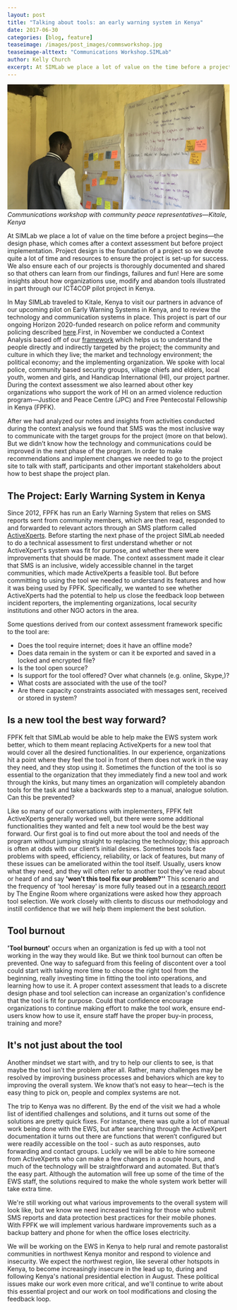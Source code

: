 ```yaml
---
layout: post
title: "Talking about tools: an early warning system in Kenya"
date: 2017-06-30
categories: [blog, feature]
teaseimage: /images/post_images/commsworkshop.jpg
teaseimage-alttext: "Communications Workshop.SIMLab"
author: Kelly Church
excerpt: At SIMLab we place a lot of value on the time before a project begins&mdash;the design phase, which comes after a context assessment but before project implementation. Project design is the foundation of a project so we devote quite a lot of time and resources to ensure the project is set-up for success. We also ensure each of our projects is thoroughly documented and shared so that others can learn from our findings, failures and fun! Here are some insights about how organizations use, modify and abandon tools illustrated in part through our ICT4COP pilot project in Kenya.
---
```

![Comms workshop](/images/post_images/commsworkshop.jpg)
*Communications workshop with community peace representatives&mdash;Kitale, Kenya*

At SIMLab we place a lot of value on the time before a project begins&mdash;the design phase, which comes after a context assessment but before project implementation. Project design is the foundation of a project so we devote quite a lot of time and resources to ensure the project is set-up for success. We also ensure each of our projects is thoroughly documented and shared so that others can learn from our findings, failures and fun! Here are some insights about how organizations use, modify and abandon tools illustrated in part through our ICT4COP pilot project in Kenya.

In May SIMLab traveled to Kitale, Kenya to visit our partners in advance of our upcoming pilot on Early Warning Systems in Kenya, and to review the technology and communication systems in place. This project is part of our ongoing Horizon 2020-funded research on police reform and community policing described [here](http://simlab.org/blog/2017/01/31/icts-and-human-security/).First, in November we conducted a Context Analysis based off of our [framework](http://simlab.org/resources/contextanalysis/) which helps us to understand the people directly and indirectly targeted by the project; the community and culture in which they live; the market and technology environment; the political economy; and the implementing organization. We spoke with local police, community based security groups, village chiefs and elders, local youth, women and girls, and Handicap International (HI), our project partner. During the context assessment we also learned about other key organizations who support the work of HI on an armed violence reduction program&mdash;Justice and Peace Centre (JPC) and Free Pentecostal Fellowship in Kenya (FPFK).

After we had analyzed our notes and insights from activities conducted during the context analysis we found that SMS was the most inclusive way to communicate with the target groups for the project (more on that below). But we didn’t know how the technology and communications could be improved in the next phase of the program. In order to make recommendations and implement changes we needed to go to the project site to talk with staff, participants and other important stakeholders about how to best shape the project plan.

## The Project: Early Warning System in Kenya
Since 2012, FPFK has run an Early Warning System that relies on SMS reports sent from community members, which are then read, responded to and forwarded to relevant actors through an SMS platform called [ActiveXperts](https://www.activexperts.com/). Before starting the next phase of the project SIMLab needed to do a technical assessment to first understand whether or not ActiveXpert's system was fit for purpose, and whether there were improvements that should be made.  The context assessment made it clear that SMS is an inclusive, widely accessible channel in the target communities, which made ActiveXperts a feasible tool. But before committing to using the tool we needed to understand its features and how it was being used by FPFK. Specifically, we wanted to see whether ActiveXperts had the potential to help us close the feedback loop between incident reporters, the implementing organizations, local security institutions and other NGO actors in the area.

Some questions derived from our context assessment framework specific to the tool are:
* Does the tool require internet; does it have an offline mode?
* Does data remain in the system or can it be exported and saved in a locked and encrypted file?
* Is the tool open source?
* Is support for the tool offered? Over what channels (e.g. online, Skype,)?
* What costs are associated with the use of the tool?
* Are there capacity constraints associated with messages sent, received or stored in system?

## Is a new tool the best way forward?
FPFK felt that SIMLab would be able to help make the EWS system work better, which to them meant replacing ActiveXperts for a new tool that would cover all the desired functionalities.  In our experience, organizations hit a point where they feel the tool in front of them does not work in the way they need, and they stop using it. Sometimes the function of the tool is so essential to the organization that they immediately find a new tool and work through the kinks, but many times an organization will completely abandon tools for the task and take a backwards step to a manual, analogue solution. Can this be prevented?

Like so many of our conversations with implementers, FPFK felt ActiveXperts generally worked well, but there were some additional functionalities they wanted and felt a new tool would be the best way forward. Our first goal is to find out more about the tool and needs of the program without jumping straight to replacing the technology; this approach is often at odds with our client’s initial desires. Sometimes tools face problems with speed, efficiency, reliability, or lack of features, but many of these issues can be ameliorated within the tool itself. Usually, users know what they need, and they will often refer to another tool they’ve read about or heard of and say **'won't this tool fix our problem?''** This scenario and the frequency of 'tool heresay' is more fully teased out in a [research report](https://opendocs.ids.ac.uk/opendocs/bitstream/handle/123456789/10283/The_Engine_Room_Tool_selection_Research_Report_full.pdf?sequence=9) by The Engine Room where organizations were asked how they approach tool selection. We work closely with clients to discuss our methodology and instill confidence that we will help them implement the best solution.

## Tool burnout
**'Tool burnout'** occurs when an organization is fed up with a tool not working in the way they would like. But we think tool burnout can often be prevented. One way to safeguard from this feeling of discontent over a tool could start with taking more time to choose the right tool from the beginning, really investing time in fitting the tool into operations, and learning how to use it. A proper context assessment that leads to a discrete design phase and tool selection can increase an organization's confidence that the tool is fit for purpose. Could that confidence encourage organizations to continue making effort to make the tool work, ensure end-users know how to use it, ensure staff have the proper buy-in process, training and more?

## It's not just about the tool
Another mindset we start with, and try to help our clients to see, is that maybe the tool isn’t the problem after all. Rather, many challenges may be resolved by improving business processes and behaviors which are key to improving the overall system. We know that’s not easy to hear&mdash;tech is the easy thing to pick on, people and complex systems are not.

The trip to Kenya was no different. By the end of the visit we had a whole list of identified challenges and solutions, and it turns out some of the solutions are pretty quick fixes. For instance, there was quite a lot of manual work being done with the EWS, but after searching through the ActiveXpert documentation it turns out there are functions that weren’t configured but were readily accessible on the tool - such as auto responses, auto forwarding and contact groups. Luckily we will be able to hire someone from ActiveXperts who can make a few changes in a couple hours, and much of the technology will be straightforward and automated. But that’s the easy part. Although the automation will free up some of the time of the EWS staff, the solutions required to make the whole system work better will take extra time.

We're still working out what various improvements to the overall system will look like, but we know we need increased training for those who submit SMS reports and data protection best practices for their mobile phones. With FPFK we will implement various hardware improvements such as a backup battery and phone for when the office loses electricity.  

We will be working on the EWS in Kenya to help rural and remote pastoralist communities in northwest Kenya monitor and respond to violence and insecurity. We expect the northwest region, like several other hotspots in Kenya, to become increasingly insecure in the lead up to, during and following Kenya's national presidential election in August. These political issues make our work even more critical, and we'll continue to write about this essential project and our work on tool modifications and closing the feedback loop.
